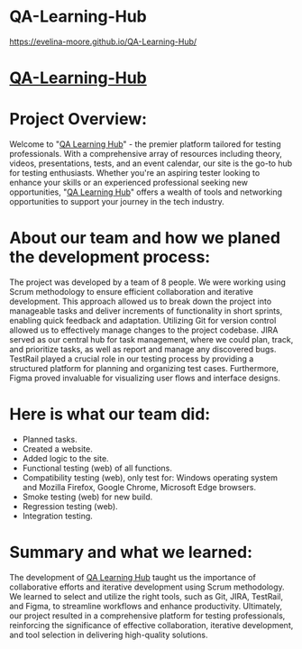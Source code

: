 # QA-Learning-Hub
https://evelina-moore.github.io/QA-Learning-Hub/

# [QA-Learning-Hub](https://evelina-moore.github.io/QA-Learning-Hub/)
# Project Overview:
Welcome to "[QA Learning Hub](https://evelina-moore.github.io/QA-Learning-Hub/)" - the premier platform tailored for testing professionals. With a comprehensive array of resources including theory, videos, presentations, tests, and an event calendar, our site is the go-to hub for testing enthusiasts. Whether you're an aspiring tester looking to enhance your skills or an experienced professional seeking new opportunities, "[QA Learning Hub](https://evelina-moore.github.io/QA-Learning-Hub/)" offers a wealth of tools and networking opportunities to support your journey in the tech industry.

# About our team and how we planed the development process:
The project was developed by a team of 8 people. We were working using Scrum methodology to ensure efficient collaboration and iterative development. This approach allowed us to break down the project into manageable tasks and deliver increments of functionality in short sprints, enabling quick feedback and adaptation. Utilizing Git for version control allowed us to effectively manage changes to the project codebase. JIRA served as our central hub for task management, where we could plan, track, and prioritize tasks, as well as report and manage any discovered bugs. TestRail played a crucial role in our testing process by providing a structured platform for planning and organizing test cases. Furthermore, Figma proved invaluable for visualizing user flows and interface designs.

# Here is what our team did:
- Planned tasks.
- Created a website.
- Added logic to the site.
- Functional testing (web) of all functions.
- Compatibility testing (web), only test for: Windows operating system and Mozilla Firefox, Google Chrome, Microsoft Edge browsers.
- Smoke testing (web) for new build.
- Regression testing (web).
- Integration testing.

# Summary and what we learned:
The development of [QA Learning Hub](https://evelina-moore.github.io/QA-Learning-Hub/) taught us the importance of collaborative efforts and iterative development using Scrum methodology. We learned to select and utilize the right tools, such as Git, JIRA, TestRail, and Figma, to streamline workflows and enhance productivity. Ultimately, our project resulted in a comprehensive platform for testing professionals, reinforcing the significance of effective collaboration, iterative development, and tool selection in delivering high-quality solutions.
